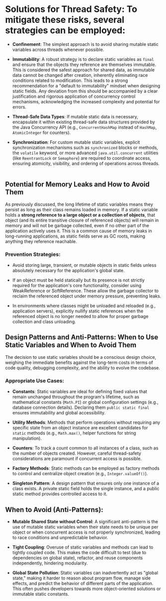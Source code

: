 # Solutions for Thread Safety: To mitigate these risks, several strategies can be employed:

* **Confinement**: The simplest approach is to avoid sharing mutable static variables across threads whenever possible.

* **Immutability**: A robust strategy is to declare static variables as `final` and ensure that the objects they reference are themselves immutable. This is considered the safest approach for shared data, as immutable data cannot be changed after creation, inherently eliminating race conditions related to modification. This leads to a strong recommendation for a "default to immutability" mindset when designing static fields. Any deviation from this should be accompanied by a clear justification and rigorous application of concurrency control mechanisms, acknowledging the increased complexity and potential for errors.   

* **Thread-Safe Data Types**: If mutable static data is necessary, encapsulate it within existing thread-safe data structures provided by the Java Concurrency API (e.g., `ConcurrentHashMap` instead of `HashMap`, `AtomicInteger` for counters).   

* **Synchronization**: For custom mutable static variables, explicit synchronization mechanisms such as `synchronized` blocks or methods, the `volatile` keyword, or more advanced `java.util.concurrent` utilities (like `ReentrantLock` or `Semaphore`) are required to coordinate access, ensuring atomicity, visibility, and ordering of operations across threads.   

## Potential for Memory Leaks and How to Avoid Them
As previously discussed, the long lifetime of static variables means they persist as long as their class remains loaded in memory. If a static variable holds a **strong reference to a large object or a collection of objects**, that object (and its entire transitive closure of referenced objects) will remain in memory and will not be garbage collected, even if no other part of the application actively uses it. This is a common cause of memory leaks in long-running applications, as static fields serve as GC roots, making anything they reference reachable.   

### Prevention Strategies:

* Avoid storing large, transient, or mutable objects in static fields unless absolutely necessary for the application's global state.

* If an object must be held statically but its presence is not strictly required for the application's core functionality, consider using WeakReference or SoftReference. These allow the garbage collector to reclaim the referenced object under memory pressure, preventing leaks.

* In environments where classes might be unloaded and reloaded (e.g., application servers), explicitly nullify static references when the referenced object is no longer needed to allow for proper garbage collection and class unloading.

## Design Patterns and Anti-Patterns: When to Use Static Variables and When to Avoid Them
The decision to use static variables should be a conscious design choice, weighing the immediate benefits against the long-term costs in terms of code quality, debugging complexity, and the ability to evolve the codebase.

### Appropriate Use Cases:

* **Constants**: Static variables are ideal for defining fixed values that remain unchanged throughout the program's lifetime, such as mathematical constants (`Math.PI`) or global configuration settings (e.g., database connection details). Declaring them `public static final` ensures immutability and global accessibility.

* **Utility Methods**: Methods that perform operations without requiring any specific state from an object instance are excellent candidates for `static` methods (e.g., `Math.max()`, helper functions for string manipulation).   

* **Counters**: To track a count common to all instances of a class, such as the number of objects created. However, careful thread-safety considerations are paramount if concurrent access is possible.   

* **Factory Methods**: Static methods can be employed as factory methods to control and centralize object creation (e.g., `Integer.valueOf()`).

* **Singleton Pattern**: A design pattern that ensures only one instance of a class exists. A private static field holds the single instance, and a public static method provides controlled access to it.   

## When to Avoid (Anti-Patterns):

* **Mutable Shared State without Control**: A significant anti-pattern is the use of mutable static variables when their state needs to be unique per object  or when concurrent access is not properly synchronized, leading to race conditions and unpredictable behavior.   

* **Tight Coupling**: Overuse of static variables and methods can lead to tightly coupled code. This makes the code difficult to test (due to dependencies on global state), refactor, and reuse components independently, hindering modularity.

* **Global State Pollution**: Static variables can inadvertently act as "global state," making it harder to reason about program flow, manage side effects, and predict the behavior of different parts of the application. This often pushes developers towards more object-oriented solutions or immutable static constants.